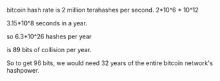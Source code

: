 bitcoin hash rate is 2 million terahashes per second.
2*10^6 * 10^12

3.15*10^8 seconds in a year.

so 6.3*10^26 hashes per year

is 89 bits of collision per year.

So to get 96 bits, we would need 32 years of the entire bitcoin network's hashpower. 